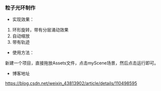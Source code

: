 ### 粒子光环制作

* 实现效果：
1. 环形旋转，带有分层涌动效果
2. 自动缩放
3. 带有轨迹

* 使用方法：

新建一个项目，直接拖放Assets文件，点击myScene场景，然后点击运行即可。

* 博客地址

https://blog.csdn.net/weixin_43813902/article/details/110498595
